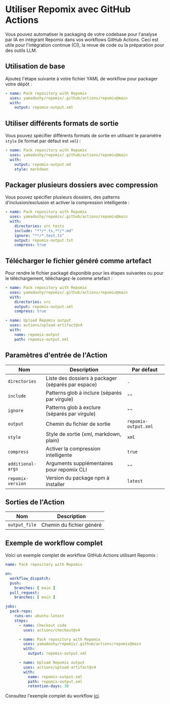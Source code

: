 # Utiliser Repomix avec GitHub Actions

Vous pouvez automatiser le packaging de votre codebase pour l'analyse par IA en intégrant Repomix dans vos workflows GitHub Actions. Ceci est utile pour l'intégration continue (CI), la revue de code ou la préparation pour des outils LLM.

## Utilisation de base

Ajoutez l'étape suivante à votre fichier YAML de workflow pour packager votre dépôt :

```yaml
- name: Pack repository with Repomix
  uses: yamadashy/repomix/.github/actions/repomix@main
  with:
    output: repomix-output.xml
```

## Utiliser différents formats de sortie

Vous pouvez spécifier différents formats de sortie en utilisant le paramètre `style` (le format par défaut est `xml`) :

```yaml
- name: Pack repository with Repomix
  uses: yamadashy/repomix/.github/actions/repomix@main
  with:
    output: repomix-output.md
    style: markdown
```

## Packager plusieurs dossiers avec compression

Vous pouvez spécifier plusieurs dossiers, des patterns d'inclusion/exclusion et activer la compression intelligente :

```yaml
- name: Pack repository with Repomix
  uses: yamadashy/repomix/.github/actions/repomix@main
  with:
    directories: src tests
    include: "**/*.ts,**/*.md"
    ignore: "**/*.test.ts"
    output: repomix-output.txt
    compress: true
```

## Télécharger le fichier généré comme artefact

Pour rendre le fichier packagé disponible pour les étapes suivantes ou pour le téléchargement, téléchargez-le comme artefact :

```yaml
- name: Pack repository with Repomix
  uses: yamadashy/repomix/.github/actions/repomix@main
  with:
    directories: src
    output: repomix-output.xml
    compress: true

- name: Upload Repomix output
  uses: actions/upload-artifact@v4
  with:
    name: repomix-output
    path: repomix-output.xml
```

## Paramètres d'entrée de l'Action

| Nom                | Description                                   | Par défaut        |
|--------------------|-----------------------------------------------|-------------------|
| `directories`      | Liste des dossiers à packager (séparés par espace) | `.`           |
| `include`          | Patterns glob à inclure (séparés par virgule) | `""`           |
| `ignore`           | Patterns glob à exclure (séparés par virgule) | `""`           |
| `output`           | Chemin du fichier de sortie                   | `repomix-output.xml`     |
| `style`            | Style de sortie (xml, markdown, plain)        | `xml`             |
| `compress`         | Activer la compression intelligente           | `true`            |
| `additional-args`  | Arguments supplémentaires pour repomix CLI    | `""`           |
| `repomix-version`  | Version du package npm à installer            | `latest`          |

## Sorties de l'Action

| Nom           | Description                        |
|---------------|------------------------------------|
| `output_file` | Chemin du fichier généré            |

## Exemple de workflow complet

Voici un exemple complet de workflow GitHub Actions utilisant Repomix :

```yaml
name: Pack repository with Repomix

on:
  workflow_dispatch:
  push:
    branches: [ main ]
  pull_request:
    branches: [ main ]

jobs:
  pack-repo:
    runs-on: ubuntu-latest
    steps:
      - name: Checkout code
        uses: actions/checkout@v4

      - name: Pack repository with Repomix
        uses: yamadashy/repomix/.github/actions/repomix@main
        with:
          output: repomix-output.xml

      - name: Upload Repomix output
        uses: actions/upload-artifact@v4
        with:
          name: repomix-output.xml
          path: repomix-output.xml
          retention-days: 30
```

Consultez l'exemple complet du workflow [ici](https://github.com/yamadashy/repomix/blob/main/.github/workflows/pack-repository.yml).
